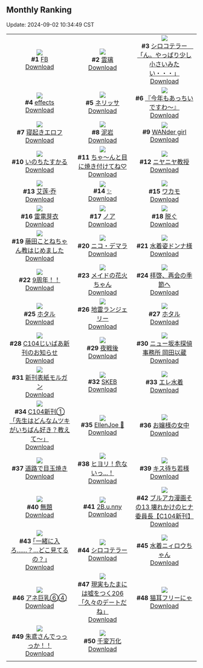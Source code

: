 ## Monthly Ranking
Update: 2024-09-02 10:34:49 CST

|      |      |      |
| :----: | :----: | :----: |
| ![](https://i.pixiv.re/c/240x480/img-master/img/2024/08/04/17/25/21/121175326_p0_master1200.jpg)<br>**#1** [FB](https://www.pixiv.net/artworks/121175326)<br>[Download](https://i.pixiv.re/img-original/img/2024/08/04/17/25/21/121175326_p0.png) | ![](https://i.pixiv.re/c/240x480/img-master/img/2024/08/04/01/18/21/121157626_p0_master1200.jpg)<br>**#2** [雲璃](https://www.pixiv.net/artworks/121157626)<br>[Download](https://i.pixiv.re/img-original/img/2024/08/04/01/18/21/121157626_p0.png) | ![](https://i.pixiv.re/c/240x480/img-master/img/2024/08/04/08/00/06/121163308_p0_master1200.jpg)<br>**#3** [シロコテラー　「ん。やっぱり少し小さいみたい・・・」](https://www.pixiv.net/artworks/121163308)<br>[Download](https://i.pixiv.re/img-original/img/2024/08/04/08/00/06/121163308_p0.jpg) |
| ![](https://i.pixiv.re/c/240x480/img-master/img/2024/08/04/00/01/13/121154966_p0_master1200.jpg)<br>**#4** [effects](https://www.pixiv.net/artworks/121154966)<br>[Download](https://i.pixiv.re/img-original/img/2024/08/04/00/01/13/121154966_p0.png) | ![](https://i.pixiv.re/c/240x480/img-master/img/2024/08/04/17/42/36/121175791_p0_master1200.jpg)<br>**#5** [ネリッサ](https://www.pixiv.net/artworks/121175791)<br>[Download](https://i.pixiv.re/img-original/img/2024/08/04/17/42/36/121175791_p0.png) | ![](https://i.pixiv.re/c/240x480/img-master/img/2024/08/04/13/57/27/121170271_p0_master1200.jpg)<br>**#6** [『今年もあっちいですわ～』](https://www.pixiv.net/artworks/121170271)<br>[Download](https://i.pixiv.re/img-original/img/2024/08/04/13/57/27/121170271_p0.jpg) |
| ![](https://i.pixiv.re/c/240x480/img-master/img/2024/08/04/00/30/02/121156177_p0_master1200.jpg)<br>**#7** [寝起きエロフ](https://www.pixiv.net/artworks/121156177)<br>[Download](https://i.pixiv.re/img-original/img/2024/08/04/00/30/02/121156177_p0.png) | ![](https://i.pixiv.re/c/240x480/img-master/img/2024/08/04/18/00/05/121176271_p0_master1200.jpg)<br>**#8** [泥岩](https://www.pixiv.net/artworks/121176271)<br>[Download](https://i.pixiv.re/img-original/img/2024/08/04/18/00/05/121176271_p0.jpg) | ![](https://i.pixiv.re/c/240x480/img-master/img/2024/08/04/00/17/17/121155774_p0_master1200.jpg)<br>**#9** [WANder girl](https://www.pixiv.net/artworks/121155774)<br>[Download](https://i.pixiv.re/img-original/img/2024/08/04/00/17/17/121155774_p0.jpg) |
| ![](https://i.pixiv.re/c/240x480/img-master/img/2024/08/05/00/00/44/121189082_p0_master1200.jpg)<br>**#10** [いのちたすかる](https://www.pixiv.net/artworks/121189082)<br>[Download](https://i.pixiv.re/img-original/img/2024/08/05/00/00/44/121189082_p0.jpg) | ![](https://i.pixiv.re/c/240x480/img-master/img/2024/08/04/19/58/39/121179722_p0_master1200.jpg)<br>**#11** [ちゃ～んと目に焼き付けてね♡](https://www.pixiv.net/artworks/121179722)<br>[Download](https://i.pixiv.re/img-original/img/2024/08/04/19/58/39/121179722_p0.png) | ![](https://i.pixiv.re/c/240x480/img-master/img/2024/08/04/19/26/17/121178808_p0_master1200.jpg)<br>**#12** [ニヤニヤ教授](https://www.pixiv.net/artworks/121178808)<br>[Download](https://i.pixiv.re/img-original/img/2024/08/04/19/26/17/121178808_p0.png) |
| ![](https://i.pixiv.re/c/240x480/img-master/img/2024/08/04/00/26/07/121156069_p0_master1200.jpg)<br>**#13** [艾莲·乔](https://www.pixiv.net/artworks/121156069)<br>[Download](https://i.pixiv.re/img-original/img/2024/08/04/00/26/07/121156069_p0.jpg) | ![](https://i.pixiv.re/c/240x480/img-master/img/2024/08/04/19/30/04/121178917_p0_master1200.jpg)<br>**#14** [✨](https://www.pixiv.net/artworks/121178917)<br>[Download](https://i.pixiv.re/img-original/img/2024/08/04/19/30/04/121178917_p0.jpg) | ![](https://i.pixiv.re/c/240x480/img-master/img/2024/08/04/00/29/35/121156162_p0_master1200.jpg)<br>**#15** [ワカモ](https://www.pixiv.net/artworks/121156162)<br>[Download](https://i.pixiv.re/img-original/img/2024/08/04/00/29/35/121156162_p0.png) |
| ![](https://i.pixiv.re/c/240x480/img-master/img/2024/08/04/00/00/32/121154829_p0_master1200.jpg)<br>**#16** [雷電芽衣](https://www.pixiv.net/artworks/121154829)<br>[Download](https://i.pixiv.re/img-original/img/2024/08/04/00/00/32/121154829_p0.jpg) | ![](https://i.pixiv.re/c/240x480/img-master/img/2024/08/04/16/51/47/121174349_p0_master1200.jpg)<br>**#17** [ノア](https://www.pixiv.net/artworks/121174349)<br>[Download](https://i.pixiv.re/img-original/img/2024/08/04/16/51/47/121174349_p0.png) | ![](https://i.pixiv.re/c/240x480/img-master/img/2024/08/04/19/52/15/121179547_p0_master1200.jpg)<br>**#18** [脱ぐ](https://www.pixiv.net/artworks/121179547)<br>[Download](https://i.pixiv.re/img-original/img/2024/08/04/19/52/15/121179547_p0.png) |
| ![](https://i.pixiv.re/c/240x480/img-master/img/2024/08/04/18/52/08/121177803_p0_master1200.jpg)<br>**#19** [藤田ことねちゃん教はじめました](https://www.pixiv.net/artworks/121177803)<br>[Download](https://i.pixiv.re/img-original/img/2024/08/04/18/52/08/121177803_p0.jpg) | ![](https://i.pixiv.re/c/240x480/img-master/img/2024/08/02/00/20/05/121092416_p0_master1200.jpg)<br>**#20** [ニコ・デマラ](https://www.pixiv.net/artworks/121092416)<br>[Download](https://i.pixiv.re/img-original/img/2024/08/02/00/20/05/121092416_p0.jpg) | ![](https://i.pixiv.re/c/240x480/img-master/img/2024/08/04/00/05/49/121155308_p0_master1200.jpg)<br>**#21** [水着姿ドンナ様](https://www.pixiv.net/artworks/121155308)<br>[Download](https://i.pixiv.re/img-original/img/2024/08/04/00/05/49/121155308_p0.jpg) |
| ![](https://i.pixiv.re/c/240x480/img-master/img/2024/08/02/00/00/22/121091331_p0_master1200.jpg)<br>**#22** [9周年！！](https://www.pixiv.net/artworks/121091331)<br>[Download](https://i.pixiv.re/img-original/img/2024/08/02/00/00/22/121091331_p0.jpg) | ![](https://i.pixiv.re/c/240x480/img-master/img/2024/08/03/16/30/03/121140953_p0_master1200.jpg)<br>**#23** [メイドの花火ちゃん](https://www.pixiv.net/artworks/121140953)<br>[Download](https://i.pixiv.re/img-original/img/2024/08/03/16/30/03/121140953_p0.jpg) | ![](https://i.pixiv.re/c/240x480/img-master/img/2024/08/04/16/46/34/121174228_p0_master1200.jpg)<br>**#24** [拝啓、再会の季節へ](https://www.pixiv.net/artworks/121174228)<br>[Download](https://i.pixiv.re/img-original/img/2024/08/04/16/46/34/121174228_p0.png) |
| ![](https://i.pixiv.re/c/240x480/img-master/img/2024/08/04/00/00/35/121154842_p0_master1200.jpg)<br>**#25** [ホタル](https://www.pixiv.net/artworks/121154842)<br>[Download](https://i.pixiv.re/img-original/img/2024/08/04/00/00/35/121154842_p0.jpg) | ![](https://i.pixiv.re/c/240x480/img-master/img/2024/08/03/21/20/57/121149248_p0_master1200.jpg)<br>**#26** [地雷ランジェリー](https://www.pixiv.net/artworks/121149248)<br>[Download](https://i.pixiv.re/img-original/img/2024/08/03/21/20/57/121149248_p0.png) | ![](https://i.pixiv.re/c/240x480/img-master/img/2024/08/03/00/00/15/121122235_p0_master1200.jpg)<br>**#27** [ホタル](https://www.pixiv.net/artworks/121122235)<br>[Download](https://i.pixiv.re/img-original/img/2024/08/03/00/00/15/121122235_p0.jpg) |
| ![](https://i.pixiv.re/c/240x480/img-master/img/2024/08/03/03/14/07/121127377_p0_master1200.jpg)<br>**#28** [C104じいばあ新刊のお知らせ](https://www.pixiv.net/artworks/121127377)<br>[Download](https://i.pixiv.re/img-original/img/2024/08/03/03/14/07/121127377_p0.jpg) | ![](https://i.pixiv.re/c/240x480/img-master/img/2024/08/06/01/10/44/121220896_p0_master1200.jpg)<br>**#29** [夜戦後](https://www.pixiv.net/artworks/121220896)<br>[Download](https://i.pixiv.re/img-original/img/2024/08/06/01/10/44/121220896_p0.jpg) | ![](https://i.pixiv.re/c/240x480/img-master/img/2024/08/05/00/00/34/121189040_p0_master1200.jpg)<br>**#30** [ニュー坂本探偵事務所 岡田以蔵](https://www.pixiv.net/artworks/121189040)<br>[Download](https://i.pixiv.re/img-original/img/2024/08/05/00/00/34/121189040_p0.jpg) |
| ![](https://i.pixiv.re/c/240x480/img-master/img/2024/08/05/00/00/08/121188939_p0_master1200.jpg)<br>**#31** [新刊表紙モルガン](https://www.pixiv.net/artworks/121188939)<br>[Download](https://i.pixiv.re/img-original/img/2024/08/05/00/00/08/121188939_p0.png) | ![](https://i.pixiv.re/c/240x480/img-master/img/2024/08/04/20/20/48/121180337_p0_master1200.jpg)<br>**#32** [SKEB](https://www.pixiv.net/artworks/121180337)<br>[Download](https://i.pixiv.re/img-original/img/2024/08/04/20/20/48/121180337_p0.jpg) | ![](https://i.pixiv.re/c/240x480/img-master/img/2024/08/06/20/47/08/121240671_p0_master1200.jpg)<br>**#33** [エレ水着](https://www.pixiv.net/artworks/121240671)<br>[Download](https://i.pixiv.re/img-original/img/2024/08/06/20/47/08/121240671_p0.jpg) |
| ![](https://i.pixiv.re/c/240x480/img-master/img/2024/08/04/00/01/46/121155025_p0_master1200.jpg)<br>**#34** [C104新刊①「先生はどんなムツキがいちばん好き？教えて～」](https://www.pixiv.net/artworks/121155025)<br>[Download](https://i.pixiv.re/img-original/img/2024/08/04/00/01/46/121155025_p0.jpg) | ![](https://i.pixiv.re/c/240x480/img-master/img/2024/08/04/09/28/55/121164749_p0_master1200.jpg)<br>**#35** [EllenJoe 🦈](https://www.pixiv.net/artworks/121164749)<br>[Download](https://i.pixiv.re/img-original/img/2024/08/04/09/28/55/121164749_p0.jpg) | ![](https://i.pixiv.re/c/240x480/img-master/img/2024/08/04/20/15/44/121180417_p0_master1200.jpg)<br>**#36** [お嬢様の女中](https://www.pixiv.net/artworks/121180417)<br>[Download](https://i.pixiv.re/img-original/img/2024/08/04/20/15/44/121180417_p0.jpg) |
| ![](https://i.pixiv.re/c/240x480/img-master/img/2024/08/02/07/30/01/121098990_p0_master1200.jpg)<br>**#37** [道路で目玉焼き](https://www.pixiv.net/artworks/121098990)<br>[Download](https://i.pixiv.re/img-original/img/2024/08/02/07/30/01/121098990_p0.jpg) | ![](https://i.pixiv.re/c/240x480/img-master/img/2024/08/05/00/00/44/121189079_p0_master1200.jpg)<br>**#38** [ヒヨリ！危ないっ...！](https://www.pixiv.net/artworks/121189079)<br>[Download](https://i.pixiv.re/img-original/img/2024/08/05/00/00/44/121189079_p0.png) | ![](https://i.pixiv.re/c/240x480/img-master/img/2024/08/04/02/16/55/121158937_p0_master1200.jpg)<br>**#39** [キス待ち若様](https://www.pixiv.net/artworks/121158937)<br>[Download](https://i.pixiv.re/img-original/img/2024/08/04/02/16/55/121158937_p0.jpg) |
| ![](https://i.pixiv.re/c/240x480/img-master/img/2024/08/04/00/00/03/121154707_p0_master1200.jpg)<br>**#40** [無題](https://www.pixiv.net/artworks/121154707)<br>[Download](https://i.pixiv.re/img-original/img/2024/08/04/00/00/03/121154707_p0.jpg) | ![](https://i.pixiv.re/c/240x480/img-master/img/2024/08/05/23/45/23/121217805_p0_master1200.jpg)<br>**#41** [2B.u.nny](https://www.pixiv.net/artworks/121217805)<br>[Download](https://i.pixiv.re/img-original/img/2024/08/05/23/45/23/121217805_p0.jpg) | ![](https://i.pixiv.re/c/240x480/img-master/img/2024/08/05/15/37/36/121203900_p0_master1200.jpg)<br>**#42** [ブルアカ漫画その13 壊れかけのヒナ委員長【C104新刊】](https://www.pixiv.net/artworks/121203900)<br>[Download](https://i.pixiv.re/img-original/img/2024/08/05/15/37/36/121203900_p0.jpg) |
| ![](https://i.pixiv.re/c/240x480/img-master/img/2024/08/05/17/14/53/121205696_p0_master1200.jpg)<br>**#43** [｢一緒に入ろ……？…どこ見てるの？｣](https://www.pixiv.net/artworks/121205696)<br>[Download](https://i.pixiv.re/img-original/img/2024/08/05/17/14/53/121205696_p0.jpg) | ![](https://i.pixiv.re/c/240x480/img-master/img/2024/08/02/16/29/53/121107683_p0_master1200.jpg)<br>**#44** [シロコテラー](https://www.pixiv.net/artworks/121107683)<br>[Download](https://i.pixiv.re/img-original/img/2024/08/02/16/29/53/121107683_p0.jpg) | ![](https://i.pixiv.re/c/240x480/img-master/img/2024/08/04/19/20/42/121178683_p0_master1200.jpg)<br>**#45** [水着ニィロウちゃん](https://www.pixiv.net/artworks/121178683)<br>[Download](https://i.pixiv.re/img-original/img/2024/08/04/19/20/42/121178683_p0.jpg) |
| ![](https://i.pixiv.re/c/240x480/img-master/img/2024/08/05/08/00/05/121197120_p0_master1200.jpg)<br>**#46** [アネ巨乳⑥④](https://www.pixiv.net/artworks/121197120)<br>[Download](https://i.pixiv.re/img-original/img/2024/08/05/08/00/05/121197120_p0.jpg) | ![](https://i.pixiv.re/c/240x480/img-master/img/2024/08/04/18/00/05/121176267_p0_master1200.jpg)<br>**#47** [現実もたまには嘘をつく206「久々のデートだね」](https://www.pixiv.net/artworks/121176267)<br>[Download](https://i.pixiv.re/img-original/img/2024/08/04/18/00/05/121176267_p0.jpg) | ![](https://i.pixiv.re/c/240x480/img-master/img/2024/08/04/00/28/12/121156124_p0_master1200.jpg)<br>**#48** [猫耳フリーにゃ](https://www.pixiv.net/artworks/121156124)<br>[Download](https://i.pixiv.re/img-original/img/2024/08/04/00/28/12/121156124_p0.jpg) |
| ![](https://i.pixiv.re/c/240x480/img-master/img/2024/08/06/00/00/28/121218424_p0_master1200.jpg)<br>**#49** [朱鳶さんでっっっか！！](https://www.pixiv.net/artworks/121218424)<br>[Download](https://i.pixiv.re/img-original/img/2024/08/06/00/00/28/121218424_p0.jpg) | ![](https://i.pixiv.re/c/240x480/img-master/img/2024/08/02/11/29/04/121102472_p0_master1200.jpg)<br>**#50** [千変万化](https://www.pixiv.net/artworks/121102472)<br>[Download](https://i.pixiv.re/img-original/img/2024/08/02/11/29/04/121102472_p0.png) |
|      |
